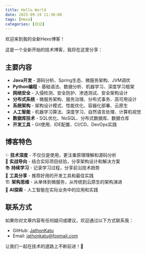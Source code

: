 ```yaml
---
title: Hello World
date: 2025-09-19 11:30:00
tags: [Hexo] 
categories: [日记]
---
```


欢迎来到我的全新Hexo博客！

这是一个全新开始的技术博客，我将在这里分享：

## 主要内容

- **Java开发** - 源码分析、Spring生态、微服务架构、JVM调优
- **Python编程** - 基础语法、数据分析、机器学习、深度学习框架
- **网络安全** - 入侵检测、安全防护、渗透测试、安全架构设计
- **分布式系统** - 微服务架构、服务治理、分布式事务、高可用设计
- **系统架构** - 架构设计模式、性能优化、容器化部署、云原生
- **人工智能** - 机器学习算法、深度学习、自然语言处理、计算机视觉
- **数据库技术** - SQL优化、NoSQL、分布式数据库、数据仓库
- **开发工具** - Git使用、IDE配置、CI/CD、DevOps实践

## 博客特色

✨ **技术深度** - 不仅仅是使用，更注重原理理解和源码分析  
🚀 **实战导向** - 结合实际项目经验，分享架构设计和解决方案  
📚 **持续学习** - 记录学习过程，分享前沿技术趋势  
🔧 **工具分享** - 推荐好用的开发工具和最佳实践  
🏗️ **架构思维** - 从单体到微服务，从传统到云原生的架构演进  
🤖 **AI探索** - 人工智能在实际业务中的应用和实践  

## 联系方式

如果你对文章内容有任何疑问或建议，欢迎通过以下方式联系我：

- GitHub: [JathonKatu](https://github.com/JathonKatu)
- Email: jathonkatu@foxmail.com

让我们一起在技术的道路上不断前进！🎯